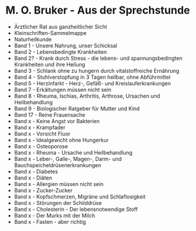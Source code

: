 # M. O. Bruker - Aus der Sprechstunde

* Ärztlicher Rat aus ganzheitlicher Sicht
* Kleinschriften-Sammelmappe
* Naturheilkunde
* Band 1    -   Unsere Nahrung, unser Schicksal
* Band 2    -   Lebensbedingte Krankheiten
* Band 2?   -   Krank durch Stress - die lebens- und spannungsbedingten Krankheiten und ihre Heilung
* Band 3    -   Schlank ohne zu hungern durch vitalstoffreiche Ernährung
* Band 4    -   Stuhlverstopfung in 3 Tagen heilbar, ohne Abführmittel
* Band 5    -   Herzinfarkt - Herz-, Gefäß- und Kreislauferkrankungen
* Band 7    -   Erkältungen müssen nicht sein
* Band 8    -   Rheuma, Ischias, Arthritis, Arthrose, Ursachen und Heilbehandlung
* Band 9    -   Biologischer Ratgeber für Mutter und Kind
* Band 17   -   Reine Frauensache
* Band x    -   Keine Angst vor Bakterien
* Band x    -   Krampfader
* Band x    -   Vorsicht Fluor
* Band x    -   Idealgewicht ohne Hungerkur
* Band x    -   Osteoporose
* Band x    -   Rheuma - Ursache und Heilbehandlung
* Band x    -   Leber-, Galle-, Magen-, Darm- und Bauchspeicheldrüsenerkrankungen
* Band x    -   Diabetes
* Band x    -   Diäten
* Band x    -   Allergien müssen nicht sein
* Band x    -   Zucker-Zucker
* Band x    -   Kopfschmerzen, Migräne und Schlaflosigkeit
* Band x    -   Störungen der Schilddrüse
* Band x    -   Cholesterin - Der lebensnotwendige Stoff
* Band x    -   Der Murks mit der Milch
* Band x    -   Fasten - aber richtig
